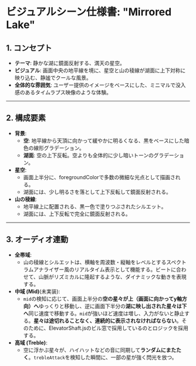 # ビジュアルシーン仕様書: "Mirrored Lake"

## 1. コンセプト

-   **テーマ**: 静かな湖に鏡面反射する、満天の星空。
-   **ビジュアル**: 画面中央の地平線を境に、星空と山の稜線が湖面に上下対称に映り込む、静謐でクールな風景。
-   **全体的な雰囲気**: ユーザー提供のイメージをベースにした、ミニマルで没入感のあるタイムラプス映像のような体験。

---

## 2. 構成要素

-   **背景**:
    -   **空**: 地平線から天頂に向かって緩やかに明るくなる、黒をベースにした暗色の線形グラデーション。
    -   **湖面**: 空の上下反転。空よりも全体的に少し暗いトーンのグラデーション。
-   **星空**:
    -   画面上半分に、foregroundColorで多数の微細な光点として描画される。
    -   湖面には、少し明るさを落として上下反転して鏡面反射される。
-   **山の稜線**:
    -   地平線上に配置される、黒一色で塗りつぶされたシルエット。
    -   湖面には、上下反転で完全に鏡面反射される。

---

## 3. オーディオ連動

-   **全帯域**:
    -   山の稜線とシルエットは、横軸を周波数・縦軸をレベルとするスペクトラムアナライザー風のリアルタイム表示として機能する。ビートに合わせて、山脈がリズミカルに隆起するような、ダイナミックな動きを表現する。
-   **中域 (Mid)**(未実装):
    -   `mid`の検知に応じて、画面上半分の**空の星々が上（画面に向かってy軸方向）へ**ゆっくりと移動し、逆に画面下半分の**湖に映し出された星々は下へ**同じ速度で移動する。`mid`が強いほど速度は増し、入力がないと静止する。**星々は途切れることなく、連続的に表示されなければならない**。そのために、ElevatorShaft.jsのビル窓で採用しているのとロジックを採用する。
-   **高域 (Treble)**:
    -   空に浮かぶ星々が、ハイハットなどの音に同期して**ランダムにまたたく**。`trebleAttack`を検知した瞬間に、一部の星が強く閃光を放つ。